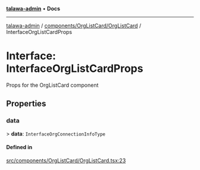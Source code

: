 [**talawa-admin**](../../../../README.md) • **Docs**

***

[talawa-admin](../../../../modules.md) / [components/OrgListCard/OrgListCard](../README.md) / InterfaceOrgListCardProps

# Interface: InterfaceOrgListCardProps

Props for the OrgListCard component

## Properties

### data

\> **data**: `InterfaceOrgConnectionInfoType`

#### Defined in

[src/components/OrgListCard/OrgListCard.tsx:23](https://github.com/PalisadoesFoundation/talawa-admin/blob/7496bb3a4c3730e7e3caee73f8bf91c3031e4ae6/src/components/OrgListCard/OrgListCard.tsx#L23)
